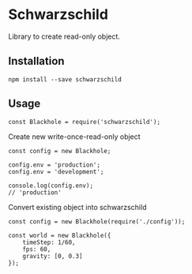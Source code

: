 # Schwarzschild

Library to create read-only object.

## Installation 

```
npm install --save schwarzschild
```

## Usage

```
const Blackhole = require('schwarzschild');
```

Create new write-once-read-only object
```
const config = new Blackhole;

config.env = 'production';
config.env = 'development';

console.log(config.env);
// 'production'
```

Convert existing object into schwarzschild
```
const config = new Blackhole(require('./config'));

const world = new Blackhole({
	timeStep: 1/60,
	fps: 60,
	gravity: [0, 0.3]
});

```

